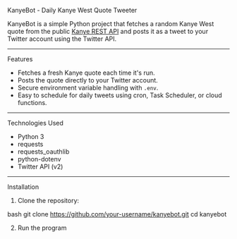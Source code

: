 KanyeBot - Daily Kanye West Quote Tweeter

KanyeBot is a simple Python project that fetches a random Kanye West quote from the public [Kanye REST API](https://api.kanye.rest) and posts it as a tweet to your Twitter account using the Twitter API.

---

 Features

- Fetches a fresh Kanye quote each time it's run.
- Posts the quote directly to your Twitter account.
- Secure environment variable handling with `.env`.
- Easy to schedule for daily tweets using cron, Task Scheduler, or cloud functions.

---

Technologies Used

- Python 3
- requests
- requests_oauthlib
- python-dotenv
- Twitter API (v2)

---

Installation

1. Clone the repository:

bash
git clone https://github.com/your-username/kanyebot.git
cd kanyebot

2. Run the program 


